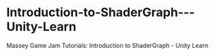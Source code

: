 # Introduction-to-ShaderGraph---Unity-Learn
Massey Game Jam Tutorials: Introduction to ShaderGraph - Unity Learn
